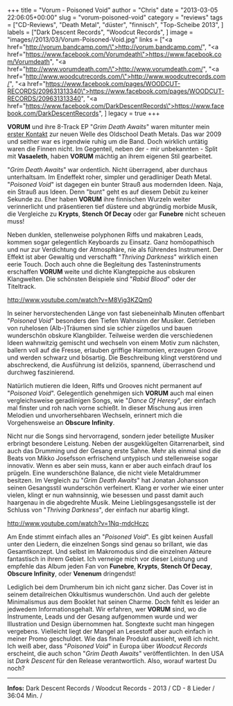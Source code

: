 +++
title = "Vorum - Poisoned Void"
author = "Chris"
date = "2013-03-05 22:06:05+00:00"
slug = "vorum-poisoned-void"
category = "reviews"
tags = ["CD-Reviews", "Death Metal", "düster", "finnisch", "Top-Scheibe 2013", ]
labels = ["Dark Descent Records", "Woodcut Records", ]
image = "images//2013/03/Vorum-Poisoned-Void.jpg"
links = ["<a href=\"http://vorum.bandcamp.com/\">http://vorum.bandcamp.com/</a>", "<a href=\"https://www.facebook.com/Vorumdeath\">https://www.facebook.com/Vorumdeath</a>", "<a href=\"http://www.vorumdeath.com/\">http://www.vorumdeath.com/</a>", "<a href=\"http://www.woodcutrecords.com/\">http://www.woodcutrecords.com/</a>", "<a href=\"https://www.facebook.com/pages/WOODCUT-RECORDS/209631313340\">https://www.facebook.com/pages/WOODCUT-RECORDS/209631313340</a>", "<a href=\"https://www.facebook.com/DarkDescentRecords\">https://www.facebook.com/DarkDescentRecords</a>", ]
legacy = true
+++



**VORUM** und ihre 8-Track EP "_Grim Death Awaits_" waren mitunter mein <a href="http://necroslaughter.de/2009/05/vorum-grim-death-awaits/">erster Kontakt</a> zur neuen Welle des Oldschool Death Metals. Das war 2009 und seither war es irgendwie ruhig um die Band. Doch wirklich untätig waren die Finnen nicht. Im Gegenteil, neben der - mir unbekannten - Split mit **Vasaeleth**, haben **VORUM** mächtig an ihrem eigenen Stil gearbeitet.

"_Grim Death Awaits_" war ordentlich. Nicht überragend, aber durchaus unterhaltsam. Im Endeffekt roher, simpler und geradliniger Death Metal. "_Poisoned Void_" ist dagegen ein bunter Strauß aus modernden Ideen. Naja, ein Strauß aus Ideen. Denn "bunt" geht es auf diesem Debüt zu keiner Sekunde zu. Eher haben **VORUM** ihre finnischen Wurzeln weiter verinnerlicht und präsentieren tief düstere und abgründig morbide Musik, die Vergleiche zu **Krypts**, **Stench Of Decay** oder gar **Funebre** nicht scheuen muss!

Neben dunklen, stellenweise polyphonen Riffs und makabren Leads, kommen sogar gelegentlich Keyboards zu Einsatz. Ganz homöopathisch und nur zur Verdichtung der Atmosphäre, nie als führendes Instrument. Der Effekt ist aber Gewaltig und verschafft "_Thriving Darkness_" wirklich einen eerie Touch.
Doch auch ohne die Begleitung des Tasteninstruments erschaffen **VORUM** weite und dichte Klangteppiche aus obskuren Klangwelten. Die schönsten Beispiele sind "_Rabid Blood_" oder der Titeltrack.

http://www.youtube.com/watch?v=M8Vig3KZQm0

In seiner hervorstechenden Länge von fast siebeneinhalb Minuten offenbart "_Poisoned Void_" besonders den Tiefen Wahnsinn der Musiker. Getrieben von ruhelosen (Alb-)Träumen sind sie schier zügellos und bauen wunderschön obskure Klangbilder. Teilweise werden die verschiedenen Ideen wahnwitzig gemischt und wechseln von einem Motiv zum nächsten, ballern voll auf die Fresse, erlauben griffige Harmonien, erzeugen Groove und werden schwarz und bösartig. Die Beschreibung klingt verstörend und abschreckend, die Ausführung ist deliziös, spannend, überraschend und durchweg faszinierend.

Natürlich mutieren die Ideen, Riffs und Grooves nicht permanent auf "_Poisoned Void_". Gelegentlich genehmigen sich **VORUM** auch mal einen vergleichsweise geradlinigen Songs, wie "_Dance Of Heresy_", der einfach mal finster und roh nach vorne schießt. In dieser Mischung aus irren Melodien und unvorhersehbaren Wechseln, erinnert mich die Vorgehensweise an **Obscure Infinity**.

Nicht nur die Songs sind hervorragend, sondern jeder beteiligte Musiker erbringt besondere Leistung. Neben der ausgeklügelten Gitarrenarbeit, sind auch das Drumming und der Gesang erste Sahne. Mehr als einmal sind die Beats von Mikko Josefsson erfrischend untypisch und stellenweise sogar innovativ. Wenn es aber sein muss, kann er aber auch einfach drauf los prügeln. Eine wunderschöne Balance, die nicht viele Metaldrummer besitzen.
Im Vergleich zu "_Grim Death Awaits_" hat Jonatan Johansson seinen Gesangsstil wunderschön verfeinert. Klang er vorher wie einer unter vielen, klingt er nun wahnsinnig, wie besessen und passt damit auch haargenau in die abgedrehte Musik. Meine Lieblingsgesangsstelle ist der Schluss von "_Thriving Darkness_", der einfach nur abartig klingt.

http://www.youtube.com/watch?v=1Nq-mdcHczc

Am Ende stimmt einfach alles an "_Poisoned Void_". Es gibt keinen Ausfall unter den Liedern, die einzelnen Songs sind genau so brillant, wie das Gesamtkonzept. Und selbst im Makromodus sind die einzelnen Akteure fantastisch in ihrem Gebiet. Ich verneige mich vor dieser Leistung und empfehle das Album jeden Fan von **Funebre**, **Krypts**, **Stench Of Decay**, **Obscure Infinity**, oder **Venenum** dringendst!

Lediglich bei dem Drumherum bin ich nicht ganz sicher. Das Cover ist in seinem detailreichen Okkultismus wunderschön. Und auch der gelebte Minimalismus aus dem Booklet hat seinen Charme. Doch fehlt es leider an jedwedem Informationsgehalt. Wir erfahren, wer **VORUM** sind, wo die Instrumente, Leads und der Gesang aufgenommen wurde und wer Illustration und Design übernommen hat. Songtexte sucht man hingegen vergebens. Vielleicht liegt der Mangel an Lesestoff aber auch einfach in meiner Promo geschuldet. Wie das finale Produkt aussieht, weiß ich nicht. Ich weiß aber, dass "_Poisoned Void_" in Europa über _Woodcut Records_ erscheint, die auch schon "_Grim Death Awaits_" veröffentlichten. In den USA ist _Dark Descent_ für den Release verantwortlich. Also, worauf wartest Du noch?



---
**Infos:**
Dark Descent Records / Woodcut Records - 2013 / 
CD - 8 Lieder / 36:04 Min. / 
